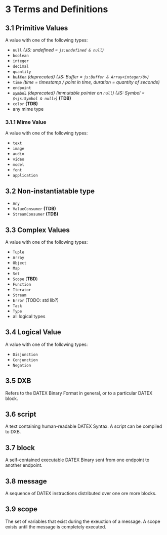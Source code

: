 # 3 Terms and Definitions

[//]: # (TODO: terms as top level enumeration, no sub-chapters)

## 3.1 Primitive Values

A value with one of the following types:

- `null` _(JS: undefined = `js:undefined & null`)_
- `boolean`
- `integer`
- `decimal`
- `quantity`
- ~~`buffer`~~ _(deprecated)_ _(JS: Buffer = `js:Buffer & Array<integer/8>`)_
- `time` _(time = timestamp / point in time, duration = quantity of seconds)_
- `endpoint`
- ~~`symbol`~~ _(deprecated)_ _(immutable pointer on `null`)_ _(JS: Symbol =
  `$<js:Symbol & null>`)_ **(TDB)**
- `color` **(TDB)**
- any mime type

### 3.1.1 Mime Value

A value with one of the following types:

- `text`
- `image`
- `audio`
- `video`
- `model`
- `font`
- `application`

## 3.2 Non-instantiatable type

- `Any`
- `ValueConsumer` **(TDB)**
- `StreamConsumer` **(TDB)**

## 3.3 Complex Values

A value with one of the following types:

- `Tuple`
- `Array`
- `Object`
- `Map`
- `Set`
- `Scope` (**TBD**)
- `Function`
- `Iterator`
- `Stream`
- `Error` (TODO: std lib?)
- `Task`
- `Type`
- all logical types

## 3.4 Logical Value

A value with one of the following types:

- `Disjunction`
- `Conjunction`
- `Negation`

## 3.5 DXB

Refers to the DATEX Binary Format in general, or to a particular DATEX block.

## 3.6 script

A text containing human-readable DATEX Syntax. A script can be compiled to DXB.

## 3.7 block

A self-contained executable DATEX Binary sent from one endpoint to another
endpoint.

## 3.8 message

A sequence of DATEX instructions distributed over one ore more blocks.

## 3.9 scope

The set of variables that exist during the exeuction of a message. A scope
exists until the message is completely executed.
